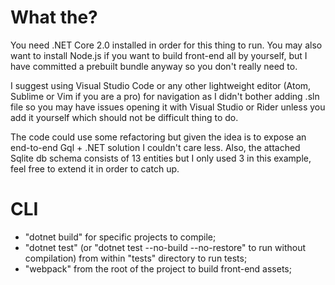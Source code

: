 # What the?

You need .NET Core 2.0 installed in order for this thing to run.
You may also want to install Node.js if you want to build front-end all by yourself, but I have committed a prebuilt bundle anyway so 
you don't really need to.

I suggest using Visual Studio Code or any other lightweight editor (Atom, Sublime or Vim if you are a pro) for navigation as I didn't
bother adding .sln file so you may have issues opening it with Visual Studio or Rider unless you add it yourself which should not 
be difficult thing to do.

The code could use some refactoring but given the idea is to expose an end-to-end Gql + .NET solution I couldn't care less. 
Also, the attached Sqlite db schema consists of 13 entities but I only used 3 in this example, feel free to extend it in order to 
catch up.

# CLI

* "dotnet build" for specific projects to compile;
* "dotnet test" (or "dotnet test --no-build --no-restore" to run without compilation) from within "tests" directory to run tests;
* "webpack" from the root of the project to build front-end assets;
